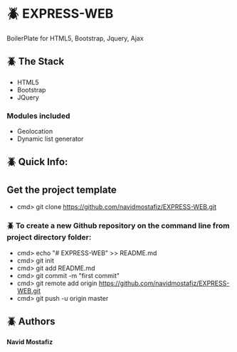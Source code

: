 # :beetle: EXPRESS-WEB
BoilerPlate for HTML5, Bootstrap, Jquery, Ajax

## :beetle: The Stack
* HTML5
* Bootstrap
* JQuery

### Modules included
* Geolocation
* Dynamic list generator

## :beetle: Quick Info:
## Get the project template
* cmd> git clone https://github.com/navidmostafiz/EXPRESS-WEB.git
### :beetle: To create a new Github repository on the command line from project directory folder:
* cmd> echo "# EXPRESS-WEB" >> README.md
* cmd> git init
* cmd> git add README.md
* cmd> git commit -m "first commit"
* cmd> git remote add origin https://github.com/navidmostafiz/EXPRESS-WEB.git
* cmd> git push -u origin master

## :beetle: Authors
**Navid Mostafiz**